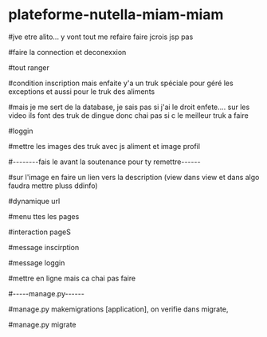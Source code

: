 # plateforme-nutella-miam-miam

#jve etre alito... y vont tout me refaire faire jcrois jsp pas


#faire la connection et deconexxion

#tout ranger

#condition inscription mais enfaite y'a un truk spéciale pour géré les exceptions et aussi pour le truk des aliments

#mais je me sert de la database, je sais pas si j'ai le droit enfete.... sur les video ils font des truk de dingue donc chai pas si c le meilleur truk a faire

#loggin

#mettre les images des truk avec js aliment et image profil



#--------fais le avant la soutenance pour ty remettre------

#sur l'image en faire un lien vers la description (view dans view et dans algo faudra mettre pluss ddinfo)

#dynamique url

#menu ttes les pages

#interaction pageS

#message inscirption

#message loggin

#mettre en ligne mais ca chai pas faire



#-----manage.py------

#manage.py makemigrations [application], on verifie dans migrate, 

#manage.py migrate

